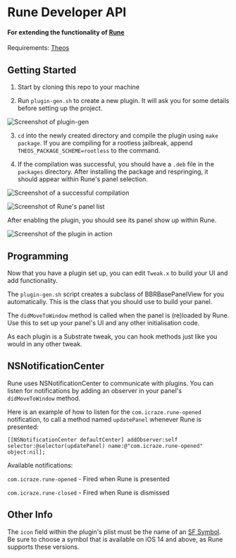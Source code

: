 # Rune Developer API

#### For extending the functionality of [Rune](https://havoc.app/package/rune)

Requirements: [Theos](https://theos.dev/docs/installation)

## Getting Started

1. Start by cloning this repo to your machine

2. Run `plugin-gen.sh` to create a new plugin. It will ask you for some details before setting up the project.

![Screenshot of plugin-gen](https://github.com/iCrazeiOS/RuneAPI/assets/39101269/93ff1fa7-da0e-46ae-b64d-4330e673285b)

3. `cd` into the newly created directory and compile the plugin using `make package`. If you are compiling for a rootless jailbreak, append `THEOS_PACKAGE_SCHEME=rootless` to the command.

4. If the compilation was successful, you should have a `.deb` file in the `packages` directory. After installing the package and respringing, it should appear within Rune's panel selection.

![Screenshot of a successful compilation](https://github.com/iCrazeiOS/RuneAPI/assets/39101269/4b0b714b-6e25-4da9-b0a7-1cb49a16ff71)

![Screenshot of Rune's panel list](https://github.com/iCrazeiOS/RuneAPI/assets/39101269/478ff06f-54bc-46d3-bb3f-2fa627e0ce87)

After enabling the plugin, you should see its panel show up within Rune.

![Screenshot of the plugin in action](https://github.com/iCrazeiOS/RuneAPI/assets/39101269/638fe62d-3741-4607-b5ab-188d610ffed0)


## Programming

Now that you have a plugin set up, you can edit `Tweak.x` to build your UI and add functionality.

The `plugin-gen.sh` script creates a subclass of BBRBasePanelView for you automatically. This is the class that you should use to build your panel.

The `didMoveToWindow` method is called when the panel is (re)loaded by Rune. Use this to set up your panel's UI and any other initialisation code.

As each plugin is a Substrate tweak, you can hook methods just like you would in any other tweak.


## NSNotificationCenter

Rune uses NSNotificationCenter to communicate with plugins. You can listen for notifications by adding an observer in your panel's `didMoveToWindow` method.

Here is an example of how to listen for the `com.icraze.rune-opened` notification, to call a method named `updatePanel` whenever Rune is presented:

```objc
[[NSNotificationCenter defaultCenter] addObserver:self selector:@selector(updatePanel) name:@"com.icraze.rune-opened" object:nil];
```

Available notifications:

`com.icraze.rune-opened` - Fired when Rune is presented

`com.icraze.rune-closed` - Fired when Rune is dismissed


## Other Info

The `icon` field within the plugin's plist must be the name of an [SF Symbol](https://developer.apple.com/design/human-interface-guidelines/sf-symbols). Be sure to choose a symbol that is available on iOS 14 and above, as Rune supports these versions.